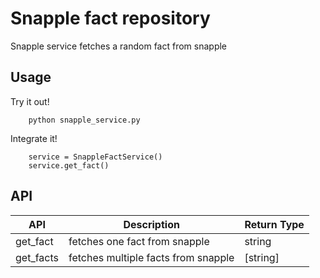 Snapple fact repository
=========

Snapple service fetches a random fact from snapple


Usage
------

Try it out!
```
    python snapple_service.py
```

Integrate it!
```
    service = SnappleFactService()
    service.get_fact()
```

API
---------
    
| API       | Description                         | Return Type |
|-----------|-------------------------------------|-------------|
| get_fact  | fetches one fact from snapple       | string      |
| get_facts | fetches multiple facts from snapple | [string]    |